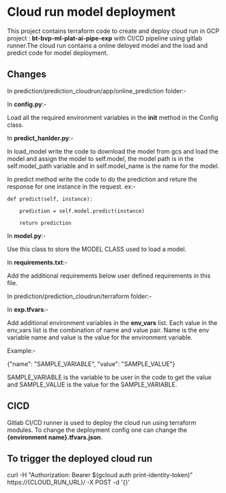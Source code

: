 # Cloud run model deployment

This project contains terraform code to create and deploy cloud run in GCP project : **bt-bvp-ml-plat-ai-pipe-exp** with CI/CD pipeline using gitlab runner.The cloud run contains a online deloyed model and the load and predict code for model deployment.

## Changes

In prediction/prediction_cloudrun/app/online_prediction folder:-

In **config.py**:-

Load all the required environment variables in the __init__ method in the Config class.

In **predict_hanlder.py**:-

In load_model write the code to download the model from gcs and load the model and assign the model to self.model, the model path is in the self.model_path variable and in self.model_name is the name for the model.

In predict method write the code to do the prediction and reture the response for one instance in the request.
ex:- 

    def predict(self, instance):

        prediction = self.model.predict(instance)
    
        return prediction

In **model.py**:-

Use this class to store the MODEL CLASS used to load a model.

In **requirements.txt**:-

Add the additional requirements below user defined requirements in this file.

In prediction/prediction_cloudrun/terraform folder:-

In **exp.tfvars**:-

Add additional environment variables in the **env_vars** list. Each value in the env_vars list is the combination of name and value pair.
Name is the env variable name and value is the value for the environment variable.

Example:-

{"name": "SAMPLE_VARIABLE", "value": "SAMPLE_VALUE"}

SAMPLE_VARIABLE is the variable to be user in the code to get the value and SAMPLE_VALUE is the value for the SAMPLE_VARIABLE.

## CICD

Gitlab CI/CD runner is used to deploy the cloud run using terraform modules.
To change the deployment config one can change the **{environment name}.tfvars.json**.


## To trigger the deployed cloud run

curl -H "Authorization: Bearer $(gcloud auth print-identity-token)" https://{CLOUD_RUN_URL}/ -X POST -d '{}'
